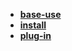 * [**base-use**](/System%20Release/Linux/tools/shell%20tools/Vim/base-use/README)  
* [**install**](/System%20Release/Linux/tools/shell%20tools/Vim/install/README)  
* [**plug-in**](/System%20Release/Linux/tools/shell%20tools/Vim/plug-in/_navbar)  
